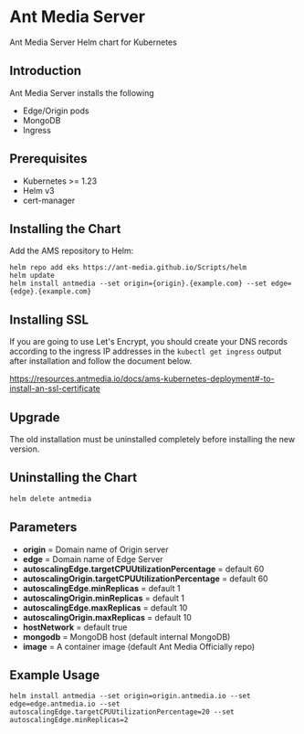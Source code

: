 # Ant Media Server 

Ant Media Server Helm chart for Kubernetes

## Introduction
Ant Media Server installs the following
- Edge/Origin pods
- MongoDB 
- Ingress

## Prerequisites
- Kubernetes >= 1.23
- Helm v3
- cert-manager

## Installing the Chart
Add the AMS repository to Helm:
```shell script
helm repo add eks https://ant-media.github.io/Scripts/helm
helm update
helm install antmedia --set origin={origin}.{example.com} --set edge={edge}.{example.com}
```

## Installing SSL 
If you are going to use Let's Encrypt, you should create your DNS records according to the ingress IP addresses in the `kubectl get ingress` output after installation and follow the document below.

https://resources.antmedia.io/docs/ams-kubernetes-deployment#-to-install-an-ssl-certificate

## Upgrade
The old installation must be uninstalled completely before installing the new version.

## Uninstalling the Chart
```sh
helm delete antmedia 
```

## Parameters

* **origin** = Domain name of Origin server
* **edge** = Domain name of Edge Server
* **autoscalingEdge.targetCPUUtilizationPercentage** = default 60
* **autoscalingOrigin.targetCPUUtilizationPercentage** = default 60
* **autoscalingEdge.minReplicas** = default 1 
* **autoscalingOrigin.minReplicas** = default 1
* **autoscalingEdge.maxReplicas** = default 10
* **autoscalingOrigin.maxReplicas** = default 10
* **hostNetwork** = default true
* **mongodb** = MongoDB host (default internal MongoDB)
* **image** = A container image (default Ant Media Officially repo)

## Example Usage
```
helm install antmedia --set origin=origin.antmedia.io --set edge=edge.antmedia.io --set autoscalingEdge.targetCPUUtilizationPercentage=20 --set autoscalingEdge.minReplicas=2

```

